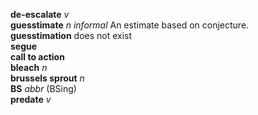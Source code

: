 __de-escalate__ _v_  
__guesstimate__ _n informal_ An estimate based on conjecture.  
__guesstimation__ does not exist  
__segue__  
__call to action__  
__bleach__ _n_  
__brussels sprout__ _n_  
__BS__ _abbr_ (BSing)  
__predate__ _v_  